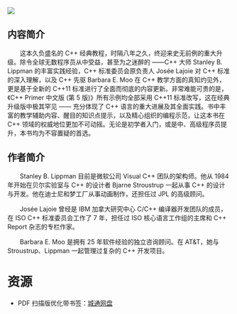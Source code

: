 ![](http://img3m2.ddimg.cn/33/18/23321562-1_u_24.jpg)

## 内容简介

　　这本久负盛名的 C++ 经典教程，时隔八年之久，终迎来史无前例的重大升级。除令全球无数程序员从中受益，甚至为之迷醉的 ——C++ 大师 Stanley B. Lippman 的丰富实践经验，C++ 标准委员会原负责人 Josée Lajoie 对 C++ 标准的深入理解，以及 C++ 先驱 Barbara E. Moo 在 C++ 教学方面的真知灼见外，更是基于全新的 C++11 标准进行了全面而彻底的内容更新。非常难能可贵的是，《C++ Primer 中文版 (第 5 版)》所有示例均全部采用 C++11 标准改写，这在经典升级版中极其罕见 —— 充分体现了 C++ 语言的重大进展及其全面实践。书中丰富的教学辅助内容、醒目的知识点提示，以及精心组织的编程示范，让这本书在 C++ 领域的权威地位更加不可动摇。无论是初学者入门，或是中、高级程序员提升，本书均为不容置疑的首选。

## 作者简介

　　Stanley B. Lippman 目前是微软公司 Visual C++ 团队的架构师。他从 1984 年开始在贝尔实验室与 C++ 的设计者 Bjarne Stroustrup 一起从事 C++ 的设计与开发。他在迪士尼和梦工厂从事动画制作，还担任过 JPL 的高级顾问。 

　　Josée Lajoie 曾经是 IBM 加拿大研究中心 C/C++ 编译器开发团队的成员，在 ISO C++ 标准委员会工作了 7 年，担任过 ISO 核心语言工作组的主席和 C++ Report 杂志的专栏作家。 

　　Barbara E. Moo 是拥有 25 年软件经验的独立咨询顾问。在 AT&T，她与 Stroustrup、Lippman 一起管理过复杂的 C++ 开发项目。

# 资源

* PDF 扫描版优化带书签：[城通网盘](https://u11215426.pipipan.com/fs/11215426-348249870)
